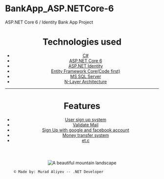 # BankApp_ASP.NETCore-6
<!DOCTYPE html>
<html>
<head>
	ASP.NET Core 6 /  Identity Bank App Project
</head>
<body>
	<header>
    <div>
		<h1>Technologies used</h1>
		<nav>
			<ul>
				<li><a href="#">C#</a></li>
				<li><a href="#">ASP.NET Core 6</a></li>
				<li><a href="#">ASP.NET Identity</a></li>
        <li><a href="#">Entity Framework Core(Code first)</a></li>
        <li><a href="#">MS SQL Server</a></li>
        <li><a href="#">N-Layer Architecture</a></li>
			</ul>
		</nav>
    </div>
    <hr/>
        <div>
		<h1>Features</h1>
		<nav>
			<ul>
				<li><a href="#">User sign up system</a></li>
				<li><a href="#">Validate Mail</a></li>
				<li><a href="#">Sign Up with google and facebook account</a></li>
        <li><a href="#">Money transfer system</a></li>
        <li><a href="#">et.c</a></li>
			</ul>
		</nav>
    </div>
	</header>
	<main>
		<center>
		<img src="https://upload.wikimedia.org/wikipedia/commons/thumb/e/ee/.NET_Core_Logo.svg/2048px-.NET_Core_Logo.svg.png" alt="A beautiful mountain landscape">
			</center>
	</main>
		

		© Made by: Murad Aliyev -- .NET Developer                                                        

</body>
</html>
